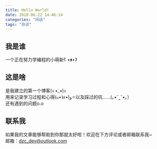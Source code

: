 ```yaml
---
title: Hello World!
date: 2018-06-22 14:46:14
categories: "闲话"
tags: "杂谈"
---
```

## 我是谁
一个正在努力学编程的小萌新ʕ •ᴥ•ʔ 

## 这是啥
是我建立的第一个博客(ง •̀_•́)ง  
用来记录学习过程和心得(๑•̀ㅂ•́)و✧以及踩过的坑……(｡•ˇ‸ˇ•｡）  
还有遇到的问题o.o

## 联系我
如果我的文章能够帮助到你那就太好啦！欢迎在下方评论或者邮箱联系我~  
邮箱：dzc_dev@outlook.com